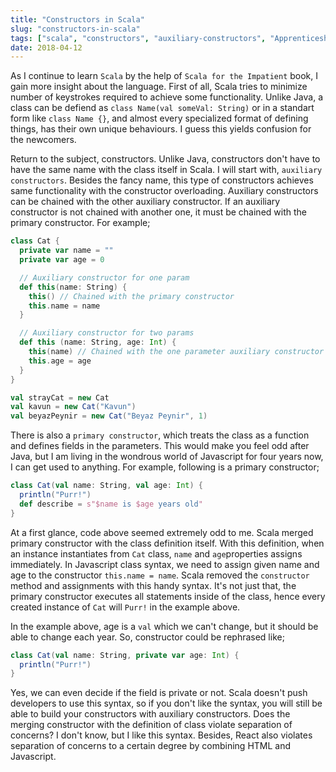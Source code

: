 ```yaml
---
title: "Constructors in Scala"
slug: "constructors-in-scala"
tags: ["scala", "constructors", "auxiliary-constructors", "Apprenticeship"]
date: 2018-04-12
---
```


As I continue to learn `Scala` by the help of `Scala for the Impatient` book, I gain more insight about the language. First of all, Scala tries to minimize number of keystrokes required to achieve some functionality. Unlike Java, a class can be defiend as `class Name(val someVal: String)` or in a standart form like `class Name {}`, and almost every specialized format of defining things, has their own unique behaviours. I guess this yields confusion for the newcomers.

Return to the subject, constructors. Unlike Java, constructors don't have to have the same name with the class itself in Scala. I will start with, `auxiliary constructors`. Besides the fancy name, this type of constructors achieves same functionality with the constructor overloading. Auxiliary constructors can be chained with the other auxiliary constructor. If an auxiliary constructor is not chained with another one, it must be chained with the primary constructor. For example;

```scala
class Cat {
  private var name = ""
  private var age = 0

  // Auxiliary constructor for one param
  def this(name: String) {
    this() // Chained with the primary constructor
    this.name = name
  }

  // Auxiliary constructor for two params
  def this (name: String, age: Int) {
    this(name) // Chained with the one parameter auxiliary constructor
    this.age = age
  }
}

val strayCat = new Cat
val kavun = new Cat("Kavun")
val beyazPeynir = new Cat("Beyaz Peynir", 1)
```

There is also a `primary constructor`, which treats the class as a function and defines fields in the parameters. This would make you feel odd after Java, but I am living in the wondrous world of Javascript for four years now, I can get used to anything. For example, following is a primary constructor;

```scala
class Cat(val name: String, val age: Int) {
  println("Purr!")
  def describe = s"$name is $age years old"
}
```

At a first glance, code above seemed extremely odd to me. Scala merged primary constructor with the class definition itself. With this definition, when an instance instantiates from `Cat` class, `name` and `age`properties assigns immediately. In Javascript class syntax, we need to assign given name and age to the constructor `this.name = name`. Scala removed the `constructor` method and assignments with this handy syntax. It's not just that, the primary constructor executes all statements inside of the class, hence every created instance of `Cat` will `Purr!` in the example above.

In the example above, age is a `val` which we can't change, but it should be able to change each year. So, constructor could be rephrased like;

```scala
class Cat(val name: String, private var age: Int) {
  println("Purr!")
}
```

Yes, we can even decide if the field is private or not. Scala doesn't push developers to use this syntax, so if you don't like the syntax, you will still be able to build your constructors with auxiliary constructors. Does the merging constructor with the definition of class violate separation of concerns? I don't know, but I like this syntax. Besides, React also violates separation of concerns to a certain degree by combining HTML and Javascript.
